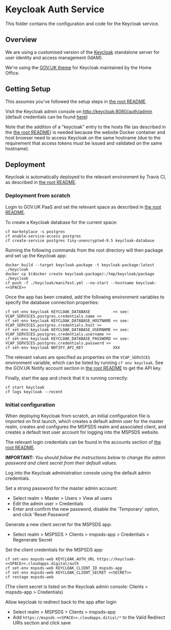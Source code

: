 # Keycloak Auth Service

This folder contains the configuration and code for the Keycloak service.


## Overview

We are using a customised version of the [Keycloak](https://www.keycloak.org/index.html) standalone server
for user identity and access management (IdAM).

We're using the [GOV.UK theme](https://github.com/UKHomeOffice/keycloak-theme-govuk) for Keycloak
maintained by the Home Office.


## Getting Setup

This assumes you've followed the setup steps in [the root README](../README.md#getting-setup).

Visit the Keycloak admin console on [http://keycloak:8080/auth/admin](http://keycloak:8080/auth/admin)
(default credentials can be found [here](../README.md#accounts))


Note that the addition of a "keycloak" entry to the hosts file (as described in the [the root README](../README.md#getting-setup))
is needed because the website Docker container and host browser need to access Keycloak on the same hostname
(due to the requirement that access tokens must be issued and validated on the same hostname).


## Deployment

Keycloak is automatically deployed to the relevant environment by Travis CI, as described in
[the root README](../README.md#deployment).


### Deployment from scratch

Login to GOV.UK PaaS and set the relevant space as described in [the root README](../README.md#deployment-from-scratch).

To create a Keycloak database for the current space:

    cf marketplace -s postgres
    cf enable-service-access postgres
    cf create-service postgres tiny-unencrypted-9.5 keycloak-database

Running the following commands from the root directory will then package and set up the Keycloak app:

    docker build --target keycloak-package -t keycloak-package:latest ./keycloak
    docker cp $(docker create keycloak-package):/tmp/keycloak/package ./keycloak
    cf push -f ./keycloak/manifest.yml --no-start --hostname keycloak-<<SPACE>>

Once the app has been created, add the following environment variables to specify the database connection properties:

    cf set-env keycloak KEYCLOAK_DATABASE          << see: VCAP_SERVICES.postgres.credentials.name >>
    cf set-env keycloak KEYCLOAK_DATABASE_HOSTNAME << see: VCAP_SERVICES.postgres.credentials.host >>
    cf set-env keycloak KEYCLOAK_DATABASE_USERNAME << see: VCAP_SERVICES.postgres.credentials.username >>
    cf set-env keycloak KEYCLOAK_DATABASE_PASSWORD << see: VCAP_SERVICES.postgres.credentials.password >>
    cf set-env keycloak NOTIFY_API_KEY             XXX

The relevant values are specified as properties on the `VCAP_SERVICES` environment variable, which can be listed by
running `cf env keycloak`. See the GOV.UK Notify account section in [the root README](../README.md#gov.uk-notify)
to get the API key.

Finally, start the app and check that it is running correctly:

    cf start keycloak
    cf logs keycloak --recent


### Initial configuration

When deploying Keycloak from scratch, an initial configuration file is imported on first launch, which creates a
default admin user for the master realm, creates and configures the MSPSDS realm and associated client, and creates
a default test user account for logging into the MSPSDS website.

The relevant login credentials can be found in the accounts section of [the root README](../README.md#keycloak).

**IMPORTANT:** *You should follow the instructions below to change the admin password and client secret from their
default values.*

Log into the Keycloak administration console using the default admin credentials.

Set a strong password for the master admin account:
* Select realm > Master > Users > View all users
* Edit the admin user > Credentials
* Enter and confirm the new password, disable the 'Temporary' option, and click 'Reset Password'

Generate a new client secret for the MSPSDS app:
* Select realm > MSPSDS > Clients > mspsds-app > Credentials > Regenerate Secret

Set the client credentials for the MSPSDS app:

    cf set-env mspsds-web KEYCLOAK_AUTH_URL https://keycloak-<<SPACE>>.cloudapps.digital/auth
    cf set-env mspsds-web KEYCLOAK_CLIENT_ID mspsds-app
    cf set-env mspsds-web KEYCLOAK_CLIENT_SECRET <<SECRET>>
    cf restage mspsds-web

(The client secret is listed on the Keycloak admin console: Clients > mspsds-app > Credentials)

Allow keycloak to redirect back to the app after login
* Select realm > MSPSDS > Clients > mspsds-app
* Add `https://mspsds-<<SPACE>>.cloudapps.ditial/*` to the Valid Redirect URIs section and click save
